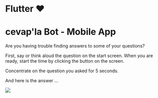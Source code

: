 # Flutter ❤️

# cevap'la Bot - Mobile App

Are you having trouble finding answers to some of your questions?

First, say or think aloud the question on the start screen. When you are ready, start the time by clicking the button on the screen.

Concentrate on the question you asked for 5 seconds.

And here is the answer ...

<img src="https://i.imgur.com/BsiPLvz.png"/>